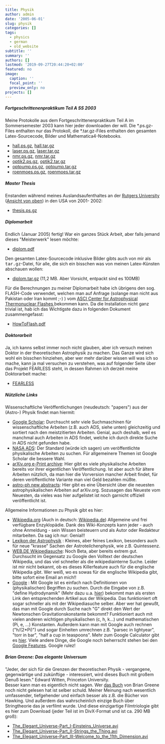 ```yaml
---
title: Physik
author: admin
date: '2005-06-01'
slug: physik
categories: []
tags:
  - physics
  - german
  - old_website
subtitle: ''
summary: ''
authors: []
lastmod: '2019-09-27T20:44:20+02:00'
featured: no
image:
  caption: ''
  focal_point: ''
  preview_only: no
projects: []
---
```


<h5>Fortgeschrittenenpraktikum Teil A SS 2003 </h5>
<p>Meine Protokolle aus dem Fortgeschrittenenpraktikum Teil A im Sommersemester
2003 kann hier jeder downloaden der will. Die *.ps.gz-Files enthalten nur das
Protokoll, die *.tar.gz-Files enthalten den gesamten Latex-Sourcecode, Bilder
und Mathematica4-Notebooks.</p>

<ul>
<li><a href="FPraktikumA/hall.ps.gz">hall.ps.gz</a>,
	<a href="FPraktikumA/hall.tar.gz">hall.tar.gz</a> </li>
<li><a href="FPraktikumA/laser.ps.gz">laser.ps.gz</a>,
	<a href="FPraktikumA/laser.tar.gz">laser.tar.gz</a> </li>
<li><a href="FPraktikumA/nmr.ps.gz">nmr.ps.gz</a>,
	<a href="FPraktikumA/nmr.tar.gz">nmr.tar.gz</a> </li>
<li><a href="FPraktikumA/optik2.ps.gz">optik2.ps.gz</a>,
	<a href="FPraktikumA/optik2.tar.gz">optik2.tar.gz</a> </li>
<li><a href="FPraktikumA/optpump.ps.gz">optpump.ps.gz</a>,
	<a href="FPraktikumA/optpump.tar.gz">optpump.tar.gz</a> </li>
<li><a href="FPraktikumA/roenmoes.ps.gz">roenmoes.ps.gz</a>,
	<a href="FPraktikumA/roenmoes.tar.gz">roenmoes.tar.gz</a> </li>
</ul>

<h5>Master Thesis</h5>
<p>Enstanden während meines Auslandsaufenthaltes an der <a href="http://www.physics.rutgers.edu">Rutgers University</a> 
(<a href="http://maps.google.com/maps?q=new+brunswick&amp;ll=40.521115,-74.455644&amp;spn=0.005594,0.010050&amp;t=h&amp;hl=en">Ansicht von oben</a>)
in den USA von 2001- 2002:
</p>
<ul>
<li><a href="documents/thesis.ps.gz">thesis.ps.gz</a></li>
</ul>


<h5>Diplomarbeit</h5>
<p>Endlich (Januar 2005) fertig! War ein ganzes Stück Arbeit, aber falls jemand
dieses "Meisterwerk" lesen möchte:</p>

<ul>
<li><a href="documents/diplom.pdf">diplom.pdf</a></li>
</ul>

<p>Den gesamten Latex-Sourcecode inklusive Bilder gibts auch von mir
als <tt>tar.gz</tt>-Datei, für alle, die sich ein bisschen was von meinen
Latex-Künsten abschauen wollen:</p>

<ul>
<li><a href="documents/diplom.tar.gz">diplom.tar.gz</a> (11,2 MB. Aber Vorsicht, entpackt sind es 100MB)</li>
</ul>

<p>Für die Berechnungen zu meiner Diplomarbeit habe ich übrigens den
sog. FLASH-Code verwendet, welchen man auf Anfrage (solange man nicht
aus Pakistan oder Iran kommt ;-) ) vom
<a href="http://flash.uchicago.edu">ASCI Center for Astrophysical Thermonuclear Flashes </a>
bekommen kann. Da die Installation nicht ganz trivial ist, hab ich das Wichtigste dazu
in folgenden Dokument zusammengefasst:</p>

<ul>
<li><a href="documents/HowToFlash.pdf">HowToFlash.pdf</a></li>
</ul>

<h5>Doktorarbeit</h5>
<p>Ja, ich kanns selbst immer noch nicht glauben, aber ich versuch meinen Doktor
in der theoretischen Astrophysik zu machen. Das Ganze wird sich wohl ein bisschen
hinziehen, aber wer mehr darüber wissen will was ich so mache, kann ja mal
versuchen zu verstehen, was auf folgender Seite über das Projekt FEARLESS steht,
in dessen Rahmen ich derzeit meine Doktorarbeit mache:</p>

<ul>
<li><a href="http://www.astro.uni-wuerzburg.de/fearless.html">FEARLESS</a></li>
</ul>


<h5>Nützliche Links</h5>
<p>Wissenschaftliche Veröffentlichungen (neudeutsch: "papers") aus der (Astro-)
Physik findet man hiermit:</p>
<ul>
<li><a href="http://scholar.google.com/">Google Scholar</a>: Durchsucht sehr viele
Suchmaschinen für wissenschaftliche Arbeiten (z.B. auch ADS, siehe unten) gleichzeitig
und sortiert nach den meistzitierten Arbeiten. Genial, auch deshalb, weil es manchmal auch
Arbeiten in ADS findet, welche ich durch direkte Suche in ADS nicht gefunden habe.</li>
<li><a href="http://adswww.harvard.edu/">NASA ADS</a>: Der Standard (würde ich sagen)
um veröffentlichte physikalische Arbeiten zu suchen. Für allgemeinere Themen ist
Google Scholar die bessere Wahl.</li>
<li><a href="http://arxiv.org/">arXiv.org e-Print archive</a>: Hier gibt es viele physikalische
Arbeiten bereits vor ihrer eigentlichen Veröffentlichung. Ist aber auch für ältere Arbeiten
nützlich, da man hier die Vorversion mancher Arbeit findet, für deren veröffentlichte
Variante man viel Geld bezahlen müßte.</li>
<li><a href="http://arxiv.org/list/astro-ph/new">astro-ph new abstracts</a>:
Hier gibt es eine Übersicht über die neuesten astrophysikalischen Arbeiten auf arXiv.org.
Sozusagen das Neueste vom Neuesten, da vieles was hier aufgelistet ist noch garnicht
offiziell veröffentlicht ist.</li>
</ul>
<p>Allgemeine Informationen zu Physik gibt es hier:</p>
<ul>
<li><a href="http://www.wikipedia.org">Wikipedia.org</a>
(Auch in deutsch: <a href="http://www.wikipedia.de">Wikipedia.de</a>)
Allgemeine und frei verfügbare Enzyklopädie. Dank des Wiki-Konzepts kann jeder -
auch ohne Anmeldung - sein Wissen beisteuern und als Autor oder Redakteur mitarbeiten.
Da sag ich nur: Genial!!</li>
<li><a href="http://www.lsw.uni-heidelberg.de/users/amueller/lexdt.html">Lexikon der Astrophysik</a>
 : Kleines, aber feines Lexikon, besonders auch für neue "krasse" Sachen der Astroteilchenphysik,
wie z.B. Quintessenz.</li>
<li><a href="http://wiki.suche.web.de/">WEB.DE Wikipediasuche</a>:
Noch Beta, aber bereits extrem gut. Durchsucht im Gegensatz zu Google
den Volltext der deutschen Wikipedia, und das viel schneller als die wikipediainterne
Suche. Leider ist mir nicht bekannt, ob es dieses Killerfeature auch für die
englische Wikipedia gibt. Wer weiß, wo es sowas für die englische Wikipedia gibt,
bitte sofort eine Email an mich!!</li>
<li><a href="http://www.google.de">Google</a> :
Mit Google ist es einfach nach Definitionen von (physikalischen) Begriffen zu suchen.
Durch die Eingabe von z.B. "define Hydrodynamik" (Mehr dazu u.a.
<a href="http://www.google.com/help/features.html#definitions">hier</a>)
bekommt man als ersten Link den entsprechenden
Artikel aus der Wikipedia. Das funktioniert oft sogar schneller als mit der Wikipediasuche
selber. Aber wer hat gewußt, das man mit Google durch
Suche nach "G" direkt den Wert der Newtonschen Gravitationskonstante bekommt? Funktioniert
auch mit vielen anderen wichtigen physikalischen (c, h, k...) und mathematischen (Pi, e, ...)
Konstanten. Außerdem kann man mit Google auch rechnen ("h/(2*Pi)") und sogar Einheiten
umrechnen z.B. "parsec in lightyear", "torr in bar", "half a cup in teaspoons".
Mehr zum Google Calculator gibt es <a href="http://www.google.com/help/calculator.html">hier</a>.
Viele andere Dinge, die Google noch beherrscht stehen bei den
<a href="http://www.google.com/help/features.html">Google Features</a>. Google rulez!</li>
</ul>

<h5>Brian Greene: Das elegante Universum</h5>
<p>"Jeder, der sich für die Grenzen der theoretischen Physik - vergangene,
gegenwärtige und zukünftige - interessiert, wird dieses Buch mit großem
Genuß lesen." Edward Witten, Princeton University.<br />
Besser kann man es eigentlich nicht sagen. Wer
<a href="http://www.amazon.de/exec/obidos/ASIN/3886806995/
qid=1081971596/sr=2-2/ref=sr_aps_prod_2_1/028-6695119-4418152">das Buch</a>
von Brian Greene noch nicht gelesen hat ist selber schuld. Meiner Meinung
nach wesentlich umfassender, tiefgehender und einfach besser als z.B. die
Bücher von Hawking. Und außerdem das wahrscheinlich einzige Buch über
Stringtheorie das je verfilmt wurde. Und diese einzigartige Filmtriologie
gibt es hier zum Download (jeder Teil ist im DivX-Format und ist ca. 290 MB groß):</p>
<ul>
<li><a href="elegantuniverse/The_Elegant_Universe-Part_I-Einsteins_Universe.avi">
The_Elegant_Universe-Part_I-Einsteins_Universe.avi</a></li>
<li><a href="elegantuniverse/The_Elegant_Universe-Part_II-Strings_the_Thing.avi">
The_Elegant_Universe-Part_II-Strings_the_Thing.avi</a></li>
<li><a href="elegantuniverse/The_Elegant_Universe-Part_III-Welcome_to_the_11th_Dimension.avi">
The_Elegant_Universe-Part_III-Welcome_to_the_11th_Dimension.avi</a></li>
</ul>